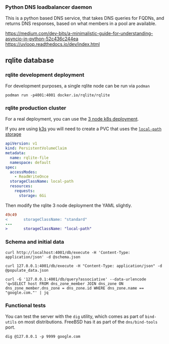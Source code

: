 ### Python DNS loadbalancer daemon

This is a python based DNS service, that takes DNS queries for
FQDNs, and returns DNS responses, based on what members in a
pool are available.


https://medium.com/dev-bits/a-minimalistic-guide-for-understanding-asyncio-in-python-52c436c244ea
https://uvloop.readthedocs.io/dev/index.html


## rqlite database

### rqlite development deployment
For development purposes, a single rqlite node can be run via `podman`

```shell
podman run -p4001:4001 docker.io/rqlite/rqlite
```

### rqlite production cluster

For a real deployment, you can use the [3 node k8s deployment](https://github.com/rqlite/kubernetes-configuration/blob/master/statefulset-3-node.yaml).

If you are using [k3s](https://k3s.io) you will need to create a PVC that uses
the [`local-path` storage](https://docs.k3s.io/storage#setting-up-the-local-storage-provider) 
```yaml
apiVersion: v1
kind: PersistentVolumeClaim
metadata:
  name: rqlite-file
  namespace: default
spec:
  accessModes:
    - ReadWriteOnce
  storageClassName: local-path
  resources:
    requests:
      storage: 6Gi
```

Then modify the rqlite 3 node deployment the YAML slightly.

```patch
49c49
<       storageClassName: "standard"
---
>       storageClassName: "local-path"
```


### Schema and initial data

```shell
curl http://localhost:4001/db/execute -H 'Content-Type: application/json' -d @schema.json
```

```shell
curl 127.0.0.1:4001/db/execute -H "Content-Type: application/json" -d @populate_data.json
```

```shell
curl -G '127.0.0.1:4001/db/query?associative' --data-urlencode 'q=SELECT host FROM dns_zone_member JOIN dns_zone ON dns_zone_member.dns_zone = dns_zone.id WHERE dns_zone.name == "google.com."' | jq
```


### Functional tests

You can test the server with the `dig` utility, which comes as part of `bind-utils`
on most distributions. FreeBSD has it as part of the `dns/bind-tools` port.

```shell
dig @127.0.0.1 -p 9999 google.com
```
